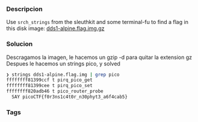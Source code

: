 ### Descripcion
Use `srch_strings` from the sleuthkit and some terminal-fu to find a flag in this disk image: [dds1-alpine.flag.img.gz](https://mercury.picoctf.net/static/626ea9c275fbd02dd3451b81f9c5e249/dds1-alpine.flag.img.gz)
### Solucion
Descragamos la imagen, le hacemos un gzip -d para quitar la extension gz
Despues le hacemos un strings pico, y solved
```bash
❯ strings dds1-alpine.flag.img | grep pico
ffffffff81399ccf t pirq_pico_get
ffffffff81399cee t pirq_pico_set
ffffffff820adb46 t pico_router_probe
  SAY picoCTF{f0r3ns1c4t0r_n30phyt3_a6f4cab5}
```
### Tags
